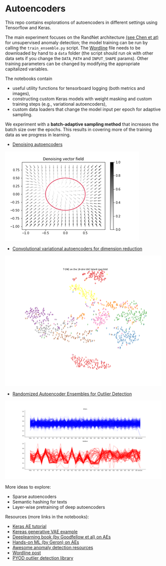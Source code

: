 # Autoencoders

This repo contains explorations of autoencoders in different settings using Tensorflow and Keras.

The main experiment focuses on the RandNet architecture [(see Chen et at)](https://saketsathe.net/downloads/autoencode.pdf) for unsupervised anomaly detection; the model training can be run by calling the `train_ensemble.py` script.
The [Wordline](https://www.kaggle.com/mlg-ulb/creditcardfraud) file needs to be downloaded by hand to a `data` folder (the script should run ok with other data sets if you change the `DATA_PATH` and `INPUT_SHAPE` params). Other training parameters can be changed by modifying the appropriate capitalized variables.

The notebooks contain
- useful utility functions for tensorboard logging (both metrics and images),
- constructing custom Keras models with weight masking and custom training steps (e.g., variational autoencoders),
- custom data loaders that change the model input per epoch for adaptive sampling.

We experiment with a **batch-adaptive sampling method** that increases the batch size over the epochs. This
results in covering more of the training data as we progress in learning.

- [Denoising autoencoders](https://github.com/danieltsoukup/autoencoders/blob/master/denoising_autoencoders.ipynb)

<img src="assets/denoising_vector_field.png" 
alt="denoising vector field"/>

- [Convolutional variational autoencoders for dimension reduction](https://github.com/danieltsoukup/autoencoders/blob/master/variational_autoencoders.ipynb)

<img src="assets/tsne_latent.png" 
alt="tsne clustering"/>

- [Randomized Autoencoder Ensembles for Outlier Detection](https://github.com/danieltsoukup/autoencoders/blob/master/outlier_detection_with_autoencoders.ipynb)

<img src="assets/wordline_features.png" 
alt="wordline features"/>

More ideas to explore:
- Sparse autoencoders
- Semantic hashing for texts
- Layer-wise pretraining of deep autoencoders

Resources (more links in the notebooks):

- [Keras AE tutorial](https://blog.keras.io/building-autoencoders-in-keras.html)
- [Kereas generative VAE example](https://keras.io/examples/generative/vae/)
- [Deeplearning book (by Goodfellow et al) on AEs](https://www.deeplearningbook.org/contents/autoencoders.html)
- [Hands-on ML (by Geron) on AEs](https://github.com/ageron/handson-ml2/blob/master/17_autoencoders_and_gans.ipynb)
- [Awesome anomaly detection resources](https://github.com/yzhao062/anomaly-detection-resources)
- [Wordline post](https://blog.worldline.tech/2018/09/26/anomaly-detection-for-predictive-monitoring.html)
- [PYOD outlier detection library](https://pyod.readthedocs.io/en/latest/index.html)
